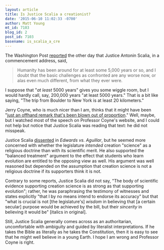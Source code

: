 ```yaml
---
layout: article
title: Is Justice Scalia a creationist?
date: '2015-06-10 11:02:33 -0700'
author: Matt Young
mt_id: 7103
blog_id: 2
post_id: 7103
basename: is_scalia_a_cre
---
```

The Washington Post [reported](http://www.washingtonpost.com/local/education/justice-scalia-takes-on-commencement-cliches-in-humor-filled-speech/2015/06/04/a8c32f7e-0a27-11e5-a7ad-b430fc1d3f5c_story.html) the other day that Justice Antonin Scalia, in a commencement address, said,


> Humanity has been around for at least some 5,000 years or so, and I doubt that the basic challenges as confronted are any worse now, or alas even much different, from what they ever were. 


I suppose that "_at least_ 5000 years" gives you some wiggle room, but I would hardly call, say, 200,000 years "at least 5000 years." That is a bit like saying, "The trip from Boulder to New York is at least 20 kilometers." 

Jerry Coyne, who is much nicer than I am, thinks that it might have been "[just an offhand remark that's been blown out of proportion](https://whyevolutionistrue.wordpress.com/2015/06/07/does-scalia-really-think-that-humanity-is-5000-years-old/)." Well, maybe, but I watched most of the speech on Professor Coyne's website, and I could not help but notice that Justice Scalia was reading that text: he did not misspeak.

Justice Scalia [dissented](http://www.belcherfoundation.org/edwards_v_aguillard_dissent.htm) in _Edwards vs. Aguillar_, but he seemed more concerned with whether the legislature _intended_ creation "science" as a religious doctrine than with its scientific merit. He also supported the "balanced treatment" argument to the effect that students who learn evolution are entitled to the opposing view as well. His argument was well reasoned but depended on the assumption that creation science is not a religious doctrine if its supporters think it is not.

Contrary to some reports, Justice Scalia did not say, "The body of scientific evidence supporting creation science is as strong as that supporting evolution"; rather, he was paraphrasing the testimony of witnesses and states explicitly "that I by no means intend to endorse its accuracy" but that "what is crucial is not \[the legislature's\] _wisdom_ in believing that \[a certain secular\] purpose would be achieved by the bill, but their _sincerity_ in believing it would be" \[italics in original\]. 

Still, Justice Scalia generally comes across as an authoritarian, uncomfortable with ambiguity and guided by literalist interpretations. If he takes the Bible as literally as he takes the Constitution, then it is easy to see that he might well believe in a young Earth. I hope I am wrong and Professor Coyne is right.
